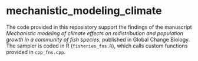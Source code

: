 # mechanistic_modeling_climate

The code provided in this reposistory support the findings of the manuscript *Mechanistic modeling of climate effects on redistribution
and population growth in a community of fish species*, published in Global Change Biology. The sampler is coded in R (`fisheries_fns.R`), which calls custom functions provided in `cpp_fns.cpp`.
